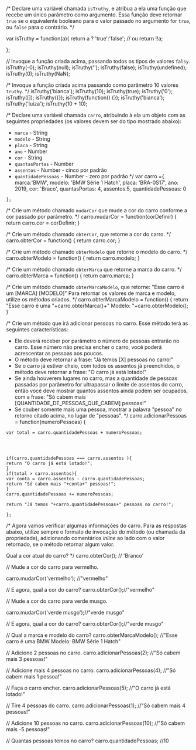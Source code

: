 /*
Declare uma variável chamada `isTruthy`, e atribua a ela uma função que recebe
um único parâmetro como argumento. Essa função deve retornar `true` se o
equivalente booleano para o valor passado no argumento for `true`, ou `false`
para o contrário.
*/

var isTruthy = function(a){
    return a ? 'true':'false'; // ou return !!a;
   
   };
   
   // Invoque a função criada acima, passando todos os tipos de valores `falsy`.
   isTruthy(-0);
   isTruthy(null);
   isTruthy('');
   isTruthy(false);
   isTruthy(undefined);
   isTruthy(0);
   isTruthy(NaN);
   
   /*
   Invoque a função criada acima passando como parâmetro 10 valores `truthy`.
   */
   isTruthy('bianca');
   isTruthy(10);
   isTruthy(true);
   isTruthy('0');
   isTruthy([]);
   isTruthy({});
   isTruthy(function() {});
   isTruthy('bianca');
   isTruthy('luiza');
   isTruthy(10 + 10);
   
   /*
   Declare uma variável chamada `carro`, atribuindo à ela um objeto com as
   seguintes propriedades (os valores devem ser do tipo mostrado abaixo):
   - `marca` - String
   - `modelo` - String
   - `placa` - String
   - `ano` - Number
   - `cor` - String
   - `quantasPortas` - Number
   - `assentos` - Number - cinco por padrão
   - `quantidadePessoas` - Number - zero por padrão
   */
    var carro ={
    marca:'BMW',
    modelo: 'BMW Série 1 Hatch',
    placa: 'BRA-0S17',
    ano: 2019,
    cor: 'Braco',
    quantasPortas: 4,
    assentos:5,
    quantidadePessoas: 0
   
    };
   
   /*
   Crie um método chamado `mudarCor` que mude a cor do carro conforme a cor
   passado por parâmetro.
   */
   carro.mudarCor = function(corDefinir) {
    return carro.cor = corDefinir;
   }
   
   /*
   Crie um método chamado `obterCor`, que retorne a cor do carro.
   */
   carro.obterCor = function() {
    return carro.cor;
   }
   
   /*
   Crie um método chamado `obterModelo` que retorne o modelo do carro.
   */
   carro.obterModelo = function() {
    return carro.modelo;
   }
   
   
   /*
   Crie um método chamado `obterMarca` que retorne a marca do carro.
   */
   carro.obterMarca = function() {
    return carro.marca;
   }
   
   /*
   Crie um método chamado `obterMarcaModelo`, que retorne:
   "Esse carro é um [MARCA] [MODELO]"
   Para retornar os valores de marca e modelo, utilize os métodos criados.
   */
   carro.obterMarcaModelo = function() {
    return "Esse carro é uma "+carro.obterMarca()+" Modelo: "+carro.obterModelo();
   }
   
   /*
   Crie um método que irá adicionar pessoas no carro. Esse método terá as
   seguintes características:
   - Ele deverá receber por parâmetro o número de pessoas entrarão no carro. Esse
   número não precisa encher o carro, você poderá acrescentar as pessoas aos
   poucos.
   - O método deve retornar a frase: "Já temos [X] pessoas no carro!"
   - Se o carro já estiver cheio, com todos os assentos já preenchidos, o método
   deve retornar a frase: "O carro já está lotado!"
   - Se ainda houverem lugares no carro, mas a quantidade de pessoas passadas por
   parâmetro for ultrapassar o limite de assentos do carro, então você deve
   mostrar quantos assentos ainda podem ser ocupados, com a frase:
   "Só cabem mais [QUANTIDADE_DE_PESSOAS_QUE_CABEM] pessoas!"
   - Se couber somente mais uma pessoa, mostrar a palavra "pessoa" no retorno
   citado acima, no lugar de "pessoas".
   */
    carro.adicionarPessoas = function(numeroPessoas) {
   
    var total = carro.quantidadePessoas + numeroPessoas;
   
   
   
   
    if(carro.quantidadePessoas === carro.assentos ){
    return "O carro já está lotado!";
    }
    if(total > carro.assentos){
    var conta = carro.assentos - carro.quantidadePessoas;
    return "Só cabem mais "+conta+" pessoas!";
    }
    carro.quantidadePessoas += numeroPessoas;
   
    return "Já temos "+carro.quantidadePessoas+" pessoas no carro!";
   
    };
   
   /*
   Agora vamos verificar algumas informações do carro. Para as respostas abaixo,
   utilize sempre o formato de invocação do método (ou chamada da propriedade),
   adicionando comentários _inline_ ao lado com o valor retornado, se o método
   retornar algum valor.
   
   Qual a cor atual do carro?
   */
   carro.obterCor(); // 'Branco'
   
   // Mude a cor do carro para vermelho.
   
   carro.mudarCor('vermelho'); //"vermelho"
   
   // E agora, qual a cor do carro?
   carro.obterCor();//"vermelho"
   
   // Mude a cor do carro para verde musgo.
   
   carro.mudarCor('verde musgo');//"verde musgo"
   
   // E agora, qual a cor do carro?
   carro.obterCor();//"verde musgo"
   
   // Qual a marca e modelo do carro?
   carro.obterMarcaModelo(); //"Esse carro é uma BMW Modelo: BMW Série 1 Hatch"
   
   // Adicione 2 pessoas no carro.
   carro.adicionarPessoas(2); //"Só cabem mais 3 pessoas!"
   
   // Adicione mais 4 pessoas no carro.
   carro.adicionarPessoas(4); //"Só cabem mais 1 pessoa!"
   
   // Faça o carro encher.
   carro.adicionarPessoas(5); //"O carro já está lotado!"
   
   // Tire 4 pessoas do carro.
   carro.adicionarPessoas(1); //"Só cabem mais 4 pessoas!"
   
   // Adicione 10 pessoas no carro.
   carro.adicionarPessoas(10); //"Só cabem mais -5 pessoas!"
   
   // Quantas pessoas temos no carro?
   carro.quantidadePessoas; //10